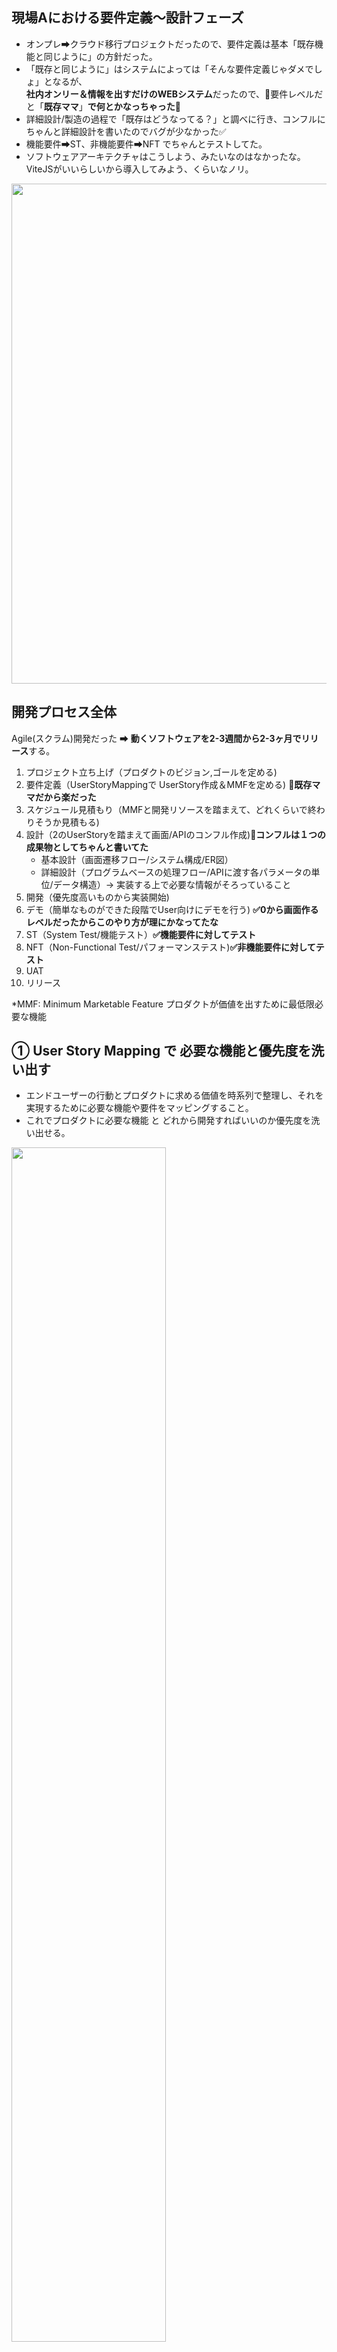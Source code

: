 ## 現場Aにおける要件定義～設計フェーズ
- オンプレ➡クラウド移行プロジェクトだったので、要件定義は基本「既存機能と同じように」の方針だった。
- 「既存と同じように」はシステムによっては「そんな要件定義じゃダメでしょ」となるが、<br>
  **社内オンリー＆情報を出すだけのWEBシステム**だったので、🔴要件レベルだと「**既存ママ**」**で何とかなっちゃった🔴**
- 詳細設計/製造の過程で「既存はどうなってる？」と調べに行き、コンフルにちゃんと詳細設計を書いたのでバグが少なかった✅
- 機能要件➡ST、非機能要件➡NFT でちゃんとテストしてた。
- ソフトウェアアーキテクチャはこうしよう、みたいなのはなかったな。ViteJSがいいらしいから導入してみよう、くらいなノリ。
<img width="800px" src="https://github.com/user-attachments/assets/7a3649dd-8bc4-464e-9128-3dab98396e00" />


## 開発プロセス全体
Agile(スクラム)開発だった ➡ **動くソフトウェアを2-3週間から2-3ヶ月でリリース**する。

1. プロジェクト立ち上げ（プロダクトのビジョン,ゴールを定める)
2. 要件定義（UserStoryMappingで UserStory作成＆MMFを定める) **🔴既存ママだから楽だった**
3. スケジュール見積もり（MMFと開発リソースを踏まえて、どれくらいで終わりそうか見積もる)
4. 設計（2のUserStoryを踏まえて画面/APIのコンフル作成)**🔴コンフルは１つの成果物としてちゃんと書いてた**
   - 基本設計（画面遷移フロー/システム構成/ER図）
   - 詳細設計（プログラムベースの処理フロー/APIに渡す各パラメータの単位/データ構造）→ 実装する上で必要な情報がそろっていること
5. 開発（優先度高いものから実装開始)
6. デモ（簡単なものができた段階でUser向けにデモを行う)  **✅0から画面作るレベルだったからこのやり方が理にかなってたな**
7. ST（System Test/機能テスト）**✅機能要件に対してテスト**
8. NFT（Non-Functional Test/パフォーマンステスト)**✅非機能要件に対してテスト**
9. UAT
10. リリース

*MMF: Minimum Marketable Feature プロダクトが価値を出すために最低限必要な機能

## ① User Story Mapping で 必要な機能と優先度を洗い出す
- エンドユーザーの行動とプロダクトに求める価値を時系列で整理し、それを実現するために必要な機能や要件をマッピングすること。
- これでプロダクトに必要な機能 と どれから開発すればいいのか優先度を洗い出せる。

<img width="70%" src="https://github.com/daisuketakakuwa/learning-stack/assets/66095465/d13ac63a-e722-433b-8b0f-56e34c3c8729" />

1. ペルソナ(ユーザー像)の設定
2. ペルソナの行動を時系列に書いていく。
3. ペルソナの行動を実現するのに、必要な機能を順不同に挙げる。
4. 3で挙げた機能を優先度づけする（MMFとなる機能を優先度あげる）

### 🔴 User Story と Requirement の関係性
User Storyの中で洗い出された機能。<br>
これに加えて性能、品質、セキュリティなどが文書化されたものがRequirement。<br>

User Story<br>
・プロダクトにおける特定の機能や**機能セットを表現するための手法**。<br>
・**顧客や利害関係者**とのコミュニケーションや要求の**理解を促進するための手法**。<br>

Requirement<br>
・プロダクトやシステムが満たすべき条件や要求事項を明確に定義し、**文書化するもの**。<br>
・プロダクトの**機能や性能、品質、セキュリティなどに関する具体的な要件**を示す。<br>

## ② Kanban boardでタスク管理 ※ガントチャートはWaterfall的なもの
*ガントチャート
- 各タスクに対して**明確な作業開始日-終了日を定める**。それに対して実績を記録する。
- 遅れがある場合、全体スケジュールに影響がないよう リソースの追加/リスケ 等の対応をとる。

*Kanban board
- 各タスクに対しての**作業量**(**StoryPoint**)**を見積もる**。Sprint内で終わればOKなので明確な開始日-終了日は定めない。
- 遅れがある場合、次のSprint Planningで柔軟に対応すればOK👌

✅**目的は**「**タスクが終わること**」**ではなく**「**UserStory/機能を実現すること**」であることだから、<br>
　タスクベース よりも 目標(SprintGoal)ベース の方が理にかなっている気がする。

## Agile(Scrum)Iterationのフロー
0. Grooming 【**POは毎SprintでProduct Backlogの最適化を行う(Grooming)**】
1. Sprint Planningの実施 【Product BacklogよりこのSprintでやるものをPick】
2. Sprint Backlogの消化
3. Daily Scrumを毎日開催
4. Acceptance Test by PO 【SprintGoalを達成しているか確認】
5. Sprint Review by PO/SqM 【デモ】
6. Sprint Retrospective

- User Story Mappingで、一通り UserStory と Task(開発タスク) の洗い出しは終わるので、この時点でProduct backlogにはやることがリストアップされてる状態。
- **要件定義を行う初期Sprintにて、Product Backlogを豊富にしていく感じ。**
- 開発フェーズ以降は、仕様変更や追加対応などがあればProduct Backlogに追加するが、基本は最初に作成したProduct Backlogを各Sprintでやっていくのみ。

*PBI = Product Backlog Items<br>
*Grooming = **Sprintを進めながら、Product Backlogを整理し優先順位づけしていくこと。**


## Story Point, Verocity
- 2〜13の間でStory pointを設定する。
- 13以上はでかすぎ、もっとタスクを細分化する。
- Verocity(1Sprintにおける作業速度/作業量)を測るために、Story Pointを利用する。
- Vecority = 1Sprintでどれだけ作業を進めることができるのかという指標｜開発チームの「作業速度」「作業量」
- **Verocityを正確に測るために、適切にStoryPointをつける必要がある。**
- 各Sprintのベロシティは、長期休暇などで波が生じるので、複数回のSprintを平均したものを参考にする。

Verocityの使い方
- Sprint1, 2, 3... それぞれのSprintで達成できたTaskのStory Pointの合計を計算する。
- Verocityが 50 だとして、<br>
　　Sprint1: 40達成　→ Performance悪い？何か問題あったか。
　　Sprint2: 55達成　→ 問題なく勧められている。
- **未来のSprintを計画するときに「今までは1Sprintでこれくらいの作業量が達成できている」というのをVerocityで表現する。**



